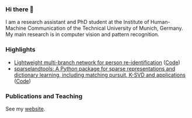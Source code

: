 ### Hi there 👋

I am a research assistant and PhD student at the Institute of Human-Machine Communication of the Technical University of Munich, Germany. My main research is in computer vision and pattern recognition. 

### Highlights

* [Lightweight multi-branch network for person re-identification](https://scholar.google.com/citations?view_op=view_citation&hl=en&user=K4rBWFcAAAAJ&citation_for_view=K4rBWFcAAAAJ:roLk4NBRz8UC) ([Code](https://github.com/jixunbo/LightMBN))
* [sparselandtools: A Python package for sparse representations and dictionary learning, including matching pursuit, K-SVD and applications](https://scholar.google.com/scholar?cluster=15295255891961180223&hl=en&oi=scholarr) ([Code](https://github.com/fubel/sparselandtools/))

### Publications and Teaching

See my [website](fabianherzog.me).
